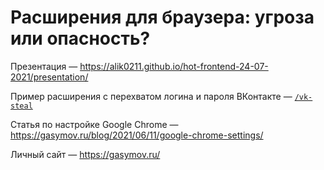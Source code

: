 # Расширения для браузера: угроза или опасность?

Презентация — https://alik0211.github.io/hot-frontend-24-07-2021/presentation/

Пример расширения с перехватом логина и пароля ВКонтакте — [`/vk-steal`](/vk-steal)

Статья по настройке Google Chrome — https://gasymov.ru/blog/2021/06/11/google-chrome-settings/

Личный сайт — https://gasymov.ru/
